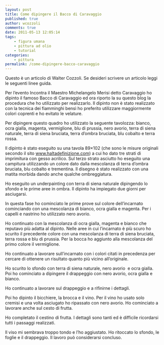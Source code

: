 ```yaml
---
layout: post
title: Come dipingere il Bacco di Caravaggio
published: true
author: wcozzoli
comments: true
date: 2011-05-13 12:05:14
tags:
    - figura umana
    - pittura ad olio
    - tutorial
categories:
    - pittura
permalink: /come-dipingere-bacco-caravaggio
---
```


   Questo è un articolo di Walter Cozzoli. Se desideri scrivere un articolo leggi le seguenti linee guida.



  Per l&#8217;evento Incontra il Maestro Michelangelo Merisi detto Caravaggio ho dipinto il famoso Bacco di Caravaggio ed ora riporto la su questo blog la procedura che ho utilizzato per realizzarlo. Il dipinto non è stato realizzato con la tecnica dei fiamminghi bensì ho preferito utilizzare maggiormente colori coprenti e ho evitato le velature.



  Per dipingere questo quadro ho utilizzato la seguente tavolozza: bianco, ocra gialla, magenta, vermiglione, blu di prussia, nero avorio, terra di siena naturale, terra di siena bruciata, terra d&#8217;ombra bruciata, blu cobalto e terra rossa.





  Il dipinto è stato eseguito su una tavola 89&#215;102 (che sono le misure originali secondo il sito www.haltadefinizione.com) a cui ho dato tre strati di imprimitura con gesso acrilico. Sul terzo strato asciutto ho eseguito una campitura utilizzando un colore dato dalla mescolanza di terra d&#8217;ombra bruciata, blu cobalto e trementina. Il disegno è stato realizzato con una matita morbida dando anche qualche ombreggiatura.




Ho eseguito un underpainting con terra di siena naturale dipingendo lo sfondo e le prime aree in ombra. Il dipinto ha impiegato due giorni per asciugarsi.




  In questa fase ho cominciato le prime prove sul colore dell&#8217;incarnato cominciando con una mescolanza di bianco, ocra gialla e magenta. Per i capelli e nastrino ho utilizzato nero avorio.





  Ho continuato con la mescolanza di ocra gialla, magenta e bianco che reputavo più adatta al dipinto. Nelle aree in cui l&#8217;incarnato è più scuro ho scurito il precedente colore con una mescolanza di terra di siena bruciata, terra rossa e blu di prussia. Per la bocca ho aggiunto alla mescolanza del primo colore il vermiglione.




Ho continuato a lavorare sull&#8217;incarnato con i colori citati in precedenza per cercare di ottenere un risultato quanto più vicino all&#8217;originale.



Ho scurito lo sfondo con terra di siena naturale, nero avorio  e ocra gialla. Poi ho cominciato a dipingere il drappeggio con nero avorio, ocra gialla e bianco.



Ho continuato a lavorare sul drappeggio e a rifinirne i dettagli.




  Poi ho dipinto il bicchiere, la brocca e il vino. Per il vino ho usato solo cremisi e una volta asciugato ho ripassato con nero avorio. Ho cominciato a lavorare anche sul cesto di frutta.




Ho completato il cestino di frutta. I dettagli sono tanti ed è difficile ricordarsi tutti i passaggi realizzati.




  Il viso mi sembrava troppo tondo e l&#8217;ho aggiustato. Ho ritoccato lo sfondo, le foglie e il drappeggio. Il lavoro può considerarsi concluso.


